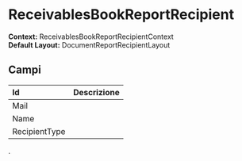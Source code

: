 # ReceivablesBookReportRecipient

**Context:** ReceivablesBookReportRecipientContext  
**Default Layout:** DocumentReportRecipientLayout

## Campi

| Id | Descrizione |
| :--- | :--- |
| Mail |  |
| Name |  |
| RecipientType |  |

.
